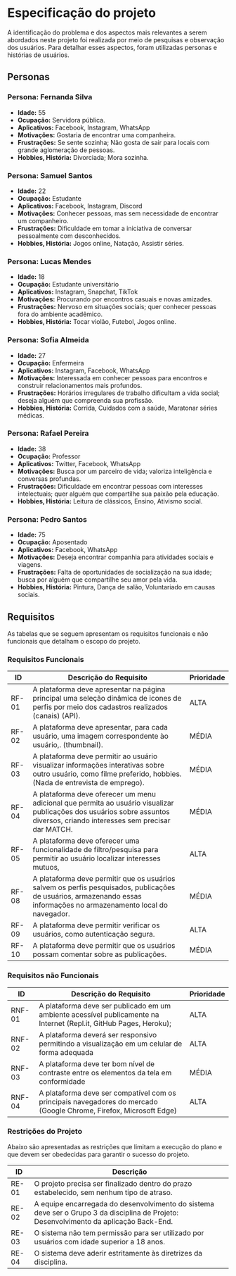#  Especificação do projeto

A identificação do problema e dos aspectos mais relevantes a serem abordados neste projeto foi realizada por meio de pesquisas e observação dos usuários. Para detalhar esses aspectos, foram utilizadas personas e histórias de usuários. 

## Personas

### Persona: Fernanda Silva

- **Idade:** 55
- **Ocupação:** Servidora pública.
- **Aplicativos:** Facebook, Instagram, WhatsApp
- **Motivações:** Gostaria de encontrar uma companheira.
- **Frustrações:** Se sente sozinha; Não gosta de sair para locais com grande aglomeração de pessoas.
- **Hobbies, História:** Divorciada; Mora sozinha.

### Persona: Samuel Santos

- **Idade:** 22
- **Ocupação:** Estudante
- **Aplicativos:** Facebook, Instagram, Discord
- **Motivações:** Conhecer pessoas, mas sem necessidade de encontrar um companheiro.
- **Frustrações:** Dificuldade em tomar a iniciativa de conversar pessoalmente com desconhecidos.
- **Hobbies, História:** Jogos online, Natação, Assistir séries.


### Persona: Lucas Mendes

- **Idade:** 18
- **Ocupação:** Estudante universitário
- **Aplicativos:** Instagram, Snapchat, TikTok
- **Motivações:** Procurando por encontros casuais e novas amizades.
- **Frustrações:** Nervoso em situações sociais; quer conhecer pessoas fora do ambiente acadêmico.
- **Hobbies, História:** Tocar violão, Futebol, Jogos online.

### Persona: Sofia Almeida

- **Idade:** 27
- **Ocupação:** Enfermeira
- **Aplicativos:** Instagram, Facebook, WhatsApp
- **Motivações:** Interessada em conhecer pessoas para encontros e construir relacionamentos mais profundos.
- **Frustrações:** Horários irregulares de trabalho dificultam a vida social; deseja alguém que compreenda sua profissão.
- **Hobbies, História:** Corrida, Cuidados com a saúde, Maratonar séries médicas.

### Persona: Rafael Pereira

- **Idade:** 38
- **Ocupação:** Professor
- **Aplicativos:** Twitter, Facebook, WhatsApp
- **Motivações:** Busca por um parceiro de vida; valoriza inteligência e conversas profundas.
- **Frustrações:** Dificuldade em encontrar pessoas com interesses intelectuais; quer alguém que compartilhe sua paixão pela educação.
- **Hobbies, História:** Leitura de clássicos, Ensino, Ativismo social.

### Persona: Pedro Santos

- **Idade:** 75
- **Ocupação:** Aposentado
- **Aplicativos:** Facebook, WhatsApp
- **Motivações:** Deseja encontrar companhia para atividades sociais e viagens.
- **Frustrações:** Falta de oportunidades de socialização na sua idade; busca por alguém que compartilhe seu amor pela vida.
- **Hobbies, História:** Pintura, Dança de salão, Voluntariado em causas sociais.

## Requisitos

As tabelas que se seguem apresentam os requisitos funcionais e não funcionais que detalham o escopo do projeto.

### Requisitos Funcionais

|ID    | Descrição do Requisito  | Prioridade |
|------|-----------------------------------------|----|
|RF-01| A plataforma deve apresentar na página principal uma seleção dinâmica de icones de perfis por meio dos cadastros realizados (canais) (API). | ALTA | 
|RF-02| A plataforma deve apresentar, para cada usuário, uma imagem correspondente ào usuário,.  (thumbnail).   | MÉDIA |
|RF-03| A plataforma deve permitir ao usuário visualizar informações interativas sobre outro usuário, como filme preferido, hobbies. (Nada de entrevista de emprego).  | MÉDIA |
|RF-04| A plataforma deve oferecer um menu adicional que permita ao usuário visualizar publicações dos usuários sobre assuntos diversos, criando interesses sem precisar dar MATCH.      | MÉDIA |
|RF-05| A plataforma deve oferecer uma funcionalidade de filtro/pesquisa para permitir ao usuário localizar interesses mutuos,| ALTA |
|RF-08| A plataforma deve permitir que os usuários salvem os perfis pesquisados, publicações de usuários, armazenando essas informações no armazenamento local do navegador.  | MÉDIA |
|RF-09| A plataforma deve permitir verificar os usuários, como autenticação segura. | ALTA |
|RF-10| A plataforma deve permitir que os usuários possam comentar sobre as publicações. | MÉDIA |




### Requisitos não Funcionais

|ID     | Descrição do Requisito  |Prioridade |
|-------|-------------------------|----|
|RNF-01 | A plataforma deve ser publicado em um ambiente acessível publicamente na Internet (Repl.it, GitHub Pages, Heroku);  | ALTA | 
|RNF-02 | A plataforma deverá ser responsivo permitindo a visualização em um celular de forma adequada |  ALTA | 
|RNF-03 | A plataforma deve ter bom nível de contraste entre os elementos da tela em conformidade | MÉDIA|
|RNF-04 | A plataforma deve ser compatível com os principais navegadores do mercado (Google Chrome, Firefox, Microsoft Edge) | ALTA|



### Restrições do Projeto

Abaixo são apresentadas as restrições que limitam a execução do plano e que devem ser obedecidas para garantir o sucesso do projeto.

| **ID**  | **Descrição**                                                                                   |
|---------|-------------------------------------------------------------------------------------------------|
| RE-01   | O projeto precisa ser finalizado dentro do prazo estabelecido, sem nenhum tipo de atraso.     |
| RE-02   | A equipe encarregada do desenvolvimento do sistema deve ser o Grupo 3 da disciplina de Projeto: Desenvolvimento da aplicação Back-End. |
| RE-03   | O sistema não tem permissão para ser utilizado por usuários com idade superior a 18 anos.    |
| RE-04   | O sistema deve aderir estritamente às diretrizes da disciplina.                               |



